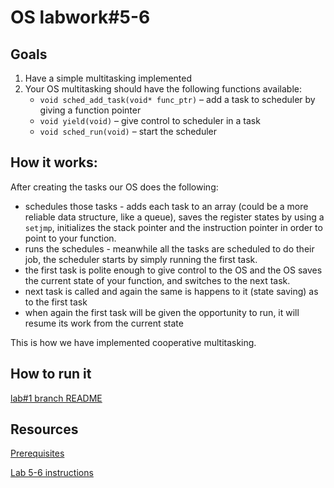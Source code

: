 OS labwork#5-6
=======

Goals
------
1.   Have a simple multitasking implemented
2.   Your OS multitasking should have the following functions available:
	 + `void sched_add_task(void* func_ptr)` – add a task to scheduler by giving a function pointer
	 + `void yield(void)` – give control to scheduler in a task
	 + `void sched_run(void)` – start the scheduler

How it works:
-------------
After creating the tasks our OS does the following:
+ schedules those tasks - adds each task to an array (could be a more reliable data structure, like a queue), saves the register states by using a `setjmp`, initializes the stack pointer and the instruction pointer in order to point to your function.
+ runs the schedules - meanwhile all the tasks are scheduled to do their job, the scheduler starts by simply running the first task.
+ the first task is polite enough to give control to the OS and the OS saves the current state of your function, and switches to the next task. 
+ next task is called and again the same is happens to it (state saving) as to the first task
+ when again the first task will be given the opportunity to run, it will resume its work from the current state

This is how we have implemented cooperative multitasking.


How to run it
--------------------------------
[lab#1 branch README](https://github.com/ana-balica/os_labs/tree/lab%231)


Resources
-----------
[Prerequisites](http://alisnic.net/blog/os-class-lab1/)

[Lab 5-6 instructions](http://alisnic.net/blog/osclass-lab5-6-implementing-multitasking/)
